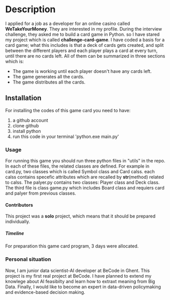 
# Description

I applied for a job as a developer for an online casino called **WeTakeYourMoney**. They are interested in my profile. During the interview challenge, they asked me to build a card game in Python.
so I have stared my project which is called **challenge-card-game**. I have coded a basis for a card game; what this includes is that a deck of cards gets created, and split between the different players and each player plays a card at every turn, until there are no cards left. All of them can be summarized in three sections which is:

- The game is working until each player doesn't have any cards left.
- The game generates all the cards.
- The game distributes all the cards.


## Installation 

For installing the codes of this game card you need to have:
 1) a github account 
 2) clone github
 3) install python
 4) run this code in your terminal 'python.exe main.py'


### Usage

For running this game you should run three python files in "utils" in the repo. In each of these files, the related classes are defined. For example in card.py, two classes which is called Symbol class and Card calss. each calss contains specefic attributes which are recalled by __str__(method) related to calss. 
The palyer.py contains two classes: Player class and Deck class. The third file is class game.py which includes Board class and requiers card and palyer from previous classes. 
 
#### Contributors

This project was a **solo** project, which means that it should be prepared individually. 

##### Timeline

For preparation this game card program, 3 days were allocated.

### Personal situation

Now, I am junior data scientist-AI developer at BeCode in Ghent. This project is my first real project at BeCode. I have planned to extend my knowlege about AI feasibilty and learn how to extraxt meaning from Big Data. Finally, I would like to become an expert in data-driven policymaking and evidence-based decision making. 




